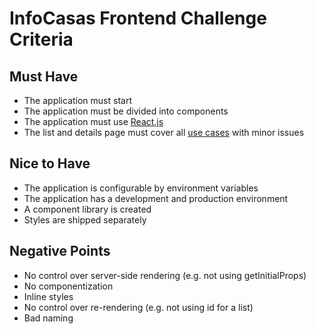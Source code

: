 # InfoCasas Frontend Challenge Criteria

## Must Have

- The application must start
- The application must be divided into components
- The application must use [React.js](https://reactjs.org/)
- The list and details page must cover all [use cases](README.md#use-cases) with minor issues

## Nice to Have

- The application is configurable by environment variables
- The application has a development and production environment
- A component library is created
- Styles are shipped separately

## Negative Points

- No control over server-side rendering (e.g. not using getInitialProps)
- No componentization
- Inline styles
- No control over re-rendering (e.g. not using id for a list)
- Bad naming
